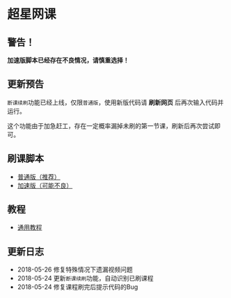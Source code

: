 # 超星网课

## 警告！

**加速版脚本已经存在不良情况，请慎重选择！**

## 更新预告

`断课续刷`功能已经上线，仅限`普通版`，使用新版代码请 **刷新网页** 后再次输入代码并运行。

这个功能由于加急赶工，存在一定概率漏掉未刷的第一节课，刷新后再次尝试即可。

## 刷课脚本

- [普通版（推荐）](./resources/normal.md)
- [加速版（可能不良）](./resources/jiasu.md)

## 教程

- [通用教程](./tutorial.md)

## 更新日志

- 2018-05-26 修复特殊情况下遗漏视频问题
- 2018-05-24 更新`断课续刷`功能，自动识别已刷课程
- 2018-05-24 修复课程刷完后提示代码的Bug
